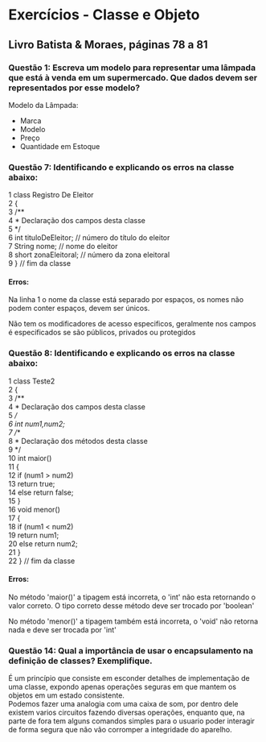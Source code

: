 # Exercícios - Classe e Objeto 

## Livro Batista & Moraes, páginas 78 a 81
### Questão 1: Escreva um modelo para representar uma lâmpada que está à venda em um supermercado. Que dados devem ser representados por esse modelo?
Modelo da Lâmpada:
- Marca
- Modelo
- Preço
- Quantidade em Estoque


### Questão 7: Identificando e explicando os erros na classe abaixo: 
<p>
1 class Registro De Eleitor <br>
2 { <br>
3 /** <br>
4 * Declaração dos campos desta classe <br>
5 */ <br>
6 int tituloDeEleitor; // número do título do eleitor <br>
7 String nome; // nome do eleitor <br>
8 short zonaEleitoral; // número da zona eleitoral <br>
9 } // fim da classe <br>
</p>

#### Erros:
<p>Na linha 1 o nome da classe está separado por espaços, os nomes não podem conter espaços, devem ser únicos.</p>
<p>Não tem os modificadores de acesso especificos, geralmente nos campos é especificados se são públicos, privados ou protegidos  </p>

### Questão 8: Identificando e explicando os erros na classe abaixo: 

1 class Teste2 <br>
2 { <br>
3 /** <br>
4 * Declaração dos campos desta classe <br>
5 */ <br>
6 int num1,num2; <br>
7 /** <br>
8 * Declaração dos métodos desta classe <br>
9 */ <br>
10 int maior() <br>
11 { <br>
12 if (num1 > num2) <br>
13 return true; <br>
14 else return false; <br>
15 } <br>
16 void menor() <br>
17 { <br>
18 if (num1 < num2) <br>
19 return num1; <br>
20 else return num2; <br>
21 } <br>
22 } // fim da classe <br>

#### Erros:
<p> No método 'maior()' a tipagem está incorreta, o 'int' não esta retornando o valor correto. O tipo correto desse método deve ser trocado por 'boolean' </p>
<p> No método 'menor()' a tipagem também está incorreta, o 'void' não retorna nada e deve ser trocada por 'int' </p>

### Questão 14: Qual a importância de usar o encapsulamento na definição de classes? Exemplifique.

<p>É um princípio que consiste em esconder detalhes de implementação de uma classe, expondo apenas operações seguras em que mantem os objetos em um estado consistente. <br>
Podemos fazer uma analogia com uma caixa de som, por dentro dele existem varios circuitos fazendo diversas operações, enquanto que, na parte de fora tem alguns comandos simples para o usuario poder interagir de forma segura que não vão corromper a integridade do aparelho. </p>


